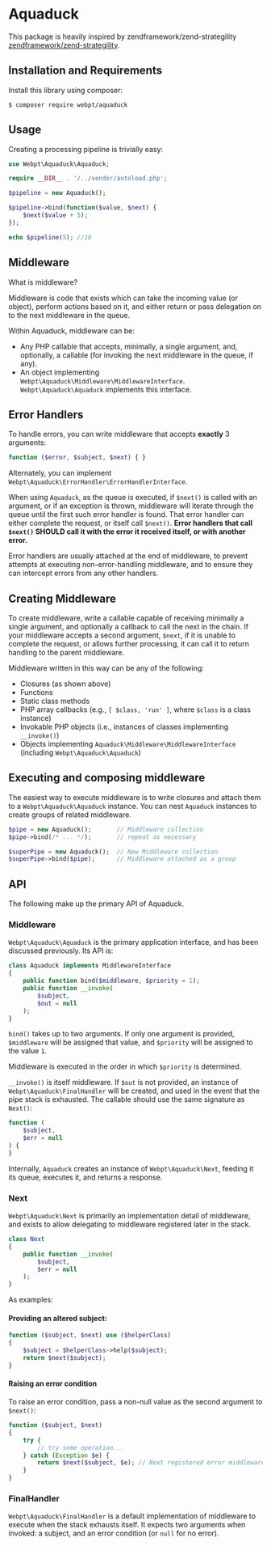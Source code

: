 Aquaduck
========

This package is heavily inspired by zendframework/zend-strategility [zendframework/zend-strategility](https://github.com/zendframework/zend-strategility).

Installation and Requirements
-----------------------------

Install this library using composer:

```console
$ composer require webpt/aquaduck
```

Usage
-----

Creating a processing pipeline is trivially easy:

```php
use Webpt\Aquaduck\Aquaduck;

require __DIR__ . '/../vendor/autoload.php';

$pipeline = new Aquaduck();

$pipeline->bind(function($value, $next) {
    $next($value + 5);
});

echo $pipeline(5); //10
```

Middleware
----------

What is middleware?

Middleware is code that exists which can take the incoming value (or object), perform actions based on it, and either return or pass delegation on to the next middleware in the queue.

Within Aquaduck, middleware can be:

- Any PHP callable that accepts, minimally, a single argument, and, optionally, a callable (for invoking the next middleware in the queue, if any).
- An object implementing `Webpt\Aquaduck\Middleware\MiddlewareInterface`. `Webpt\Aquaduck\Aquaduck` implements this interface.

Error Handlers
--------------

To handle errors, you can write middleware that accepts **exactly** 3 arguments:

```php
function ($error, $subject, $next) { }
```

Alternately, you can implement `Webpt\Aquaduck\ErrorHandler\ErrorHandlerInterface`.

When using `Aquaduck`, as the queue is executed, if `$next()` is called with an argument, or if an exception is
thrown, middleware will iterate through the queue until the first such error handler is found. That error handler can
either complete the request, or itself call `$next()`. **Error handlers that call `$next()` SHOULD call it with the
error it received itself, or with another error.**

Error handlers are usually attached at the end of middleware, to prevent attempts at executing non-error-handling
middleware, and to ensure they can intercept errors from any other handlers.

Creating Middleware
-------------------

To create middleware, write a callable capable of receiving minimally a single argument, and optionally
a callback to call the next in the chain. If your middleware accepts a second argument, `$next`, if it is
unable to complete the request, or allows further processing, it can call it to return handling to the parent
middleware.

Middleware written in this way can be any of the following:

- Closures (as shown above)
- Functions
- Static class methods
- PHP array callbacks (e.g., `[ $class, 'run' ]`, where `$class` is a class instance)
- Invokable PHP objects (i.e., instances of classes implementing `__invoke()`)
- Objects implementing `Aquaduck\Middleware\MiddlewareInterface` (including `Webpt\Aquaduck\Aquaduck`)


Executing and composing middleware
----------------------------------

The easiest way to execute middleware is to write closures and attach them to a `Webpt\Aquaduck\Aquaduck` instance. You
can nest `Aquaduck` instances to create groups of related middleware.

```php
$pipe = new Aquaduck();       // Middleware collection
$pipe->bind(/* ... */);       // repeat as necessary

$superPipe = new Aquaduck();  // New Middleware collection
$superPipe->bind($pipe);      // Middleware attached as a group
```

API
---

The following make up the primary API of Aquaduck.

### Middleware

`Webpt\Aquaduck\Aquaduck` is the primary application interface, and has been discussed previously. Its API is:

```php
class Aquaduck implements MiddlewareInterface
{
    public function bind($middleware, $priority = 1);
    public function __invoke(
        $subject,
        $out = null
    );
}
```

`bind()` takes up to two arguments. If only one argument is provided, `$middleware` will be assigned that value, and
`$priority` will be assigned to the value `1`.

Middleware is executed in the order in which `$priority` is determined.

`__invoke()` is itself middleware. If `$out` is not provided, an instance of
`Webpt\Aquaduck\FinalHandler` will be created, and used in the event that the pipe
stack is exhausted. The callable should use the same signature as `Next()`:

```php
function (
    $subject,
    $err = null
) {
}
```

Internally, `Aquaduck` creates an instance of `Webpt\Aquaduck\Next`, feeding it its queue, executes it, and returns a response.

### Next

`Webpt\Aquaduck\Next` is primarily an implementation detail of middleware, and exists to allow delegating to middleware registered later in the stack.

```php
class Next
{
    public function __invoke(
        $subject,
        $err = null
    );
}
```

As examples:

#### Providing an altered subject:

```php
function ($subject, $next) use ($helperClass)
{
    $subject = $helperClass->help($subject);
    return $next($subject);
}
```

#### Raising an error condition

To raise an error condition, pass a non-null value as the second argument to `$next()`:

```php
function ($subject, $next)
{
    try {
        // try some operation...
    } catch (Exception $e) {
        return $next($subject, $e); // Next registered error middleware will be invoked
    }
}
```

### FinalHandler

`Webpt\Aquaduck\FinalHandler` is a default implementation of middleware to execute when the stack exhausts itself. It
expects two arguments when invoked: a subject, and an error condition (or `null` for no error).
